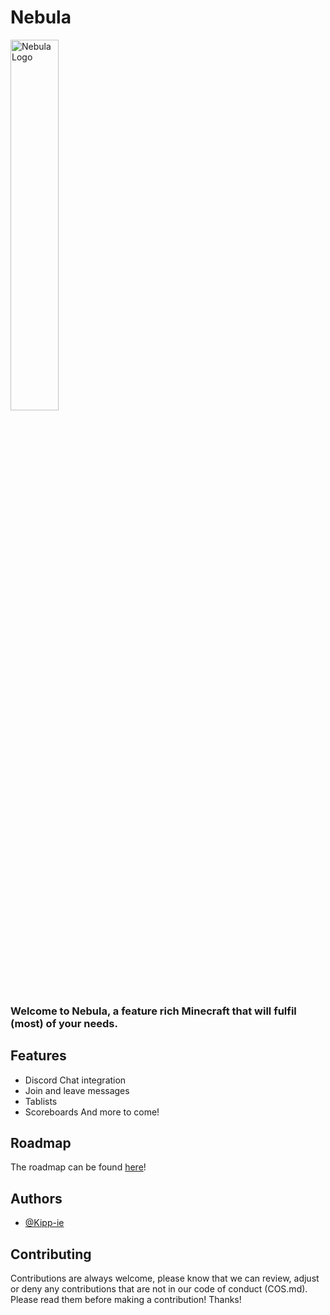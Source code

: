 
# Nebula

<img src="https://github.com/user-attachments/assets/06010a3d-2ca9-47c4-ac40-4e5298407a1d" alt="Nebula Logo" width=39% height=39%>


### Welcome to Nebula, a feature rich Minecraft that will fulfil (most) of your needs.

## Features

- Discord Chat integration
- Join and leave messages
- Tablists
- Scoreboards
And more to come!


## Roadmap

The roadmap can be found [here](https://github.com/users/Kipp-ie/projects/1)!


## Authors

- [@Kipp-ie](https://www.github.com/Kipp-ie)

## Contributing

Contributions are always welcome, please know that we can review, adjust or deny any contributions that are not in our code of conduct (COS.md). Please read them before making a contribution! Thanks!


